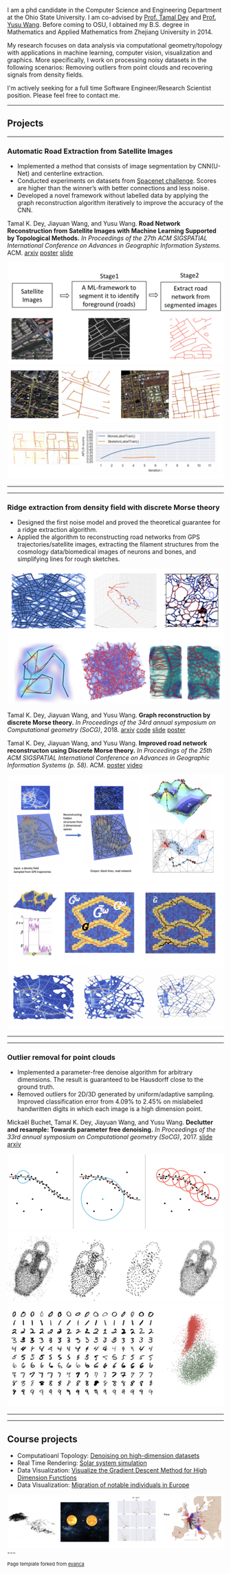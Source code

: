 I am a phd candidate in the Computer Science and Engineering Department at the Ohio State University. I am co-advised by [Prof. Tamal Dey](http://web.cse.ohio-state.edu/~dey.8/) and [Prof. Yusu Wang](http://web.cse.ohio-state.edu/~wang.1016/).  Before coming to OSU, I obtained my B.S. degree in Mathematics and Applied Mathematics from Zhejiang University in 2014. 

My research focuses on data analysis via computational geometry/topology with applications in machine learning, computer vision, visualization and graphics. More specifically, I work on processing noisy datasets in the following scenarios: Removing outliers from point clouds and recovering signals from density fields.

I'm actively seeking for a full time Software Engineer/Research Scientist position. Please feel free to contact me.

---

## Projects

---

### Automatic  Road Extraction from Satellite Images

- Implemented a method that consists of image segmentation by CNN(U-Net) and centerline extraction.
-  Conducted experiments on datasets from [Spacenet challenge](https://spacenetchallenge.github.io/Challenges/Challenge-3.html). Scores are higher than the winner’s with better connections and less noise.
- Developed a novel framework without labelled data by applying the graph reconstruction algorithm iteratively to improve the accuracy of the CNN.

Tamal K. Dey, Jiayuan Wang, and Yusu Wang. <strong>Road Network Reconstruction from Satellite Images with Machine Learning Supported by Topological Methods.</strong> <em>In Proceedings of the 27th ACM SIGSPATIAL International Conference on Advances in Geographic Information Systems.</em> ACM. 
[arxiv](https://arxiv.org/abs/1909.06728)
[poster](pdf/satellite-extarction-poster.pdf)
[slide](pdf/roadExtractionTDA_JiayuanWang.pdf)

<img src="images/satellite-pipeline.png?raw=true">
<img src="images/semi.png?raw=true">
<img src="images/fully.png?raw=true">

---

---
### Ridge extraction from density field with discrete Morse theory

- Designed the first noise model and proved the theoretical guarantee for a ridge extraction algorithm.
- Applied the algorithm to reconstructing road networks from GPS trajectories/satellite images, extracting the filament structures from the cosmology data/biomedical images of neurons and bones, and simplifying lines for rough sketches.

<img src="images/dm-app1.png?raw=true">
<img src="images/dm-app2.png?raw=true">

Tamal K. Dey, Jiayuan Wang, and Yusu Wang. <strong>Graph reconstruction by discrete Morse theory.</strong> <em>In Proceedings of the 34rd annual symposium on Computational geometry (SoCG)</em>, 2018.
[arxiv](https://arxiv.org/abs/1803.05093)
[code](https://github.com/wangjiayuan007/graph_recon_DM)
[slide](/pdf/graph_reconstruction_slide.pdf)
[poster](/pdf/dm.pdf)

Tamal K. Dey, Jiayuan Wang, and Yusu Wang. <strong>Improved road network reconstructon using Discrete Morse theory.</strong> <em>In Proceedings of the 25th ACM SIGSPATIAL International Conference on Advances in Geographic Information Systems (p. 58).</em> ACM.
[poster](pdf/poster_final_Morse.pdf)
[video](https://drive.google.com/file/d/1dPGni7lD0BSUNVayi3wiQNVmucQRPIsh/view?usp=sharing)

<img src="images/dm-basics.png?raw=true">
<img src="images/dm-theory.png?raw=true">
<img src="images/dm-advan.png?raw=true">

---
---
### Outlier removal for point clouds

- Implemented a parameter-free denoise algorithm for arbitrary dimensions. The result is guaranteed to be Hausdorff close to the ground truth.
- Removed outliers for 2D/3D generated by uniform/adaptive sampling. Improved classification error from 4.09% to 2.45% on mislabeled handwritten digits in which each image is a high dimension point. 

Mickaël Buchet, Tamal K. Dey, Jiayuan Wang, and Yusu Wang. <strong>Declutter and resample: Towards parameter free denoising.</strong> <em>In Proceedings of the 33rd annual symposium on Computational geometry (SoCG)</em>, 2017.
[slide](/pdf/pafree.pdf)
[arxiv](https://arxiv.org/abs/1511.05479)

<img src="images/pafree-algo.png?raw=true">
<img src="images/pafree.png?raw=true">
<img src="images/pafree-high-dimen.png?raw=true">

---
---

## Course projects
- Computatioanl Topology: [Denoising on high-dimension datasets](pdf/ct-project.pdf)
- Real Time Rendering: [Solar system simulation](https://wangjiayuan007.github.io/solar-system/)
- Data Visualization: [Visualize the Gradient Descent Method for High Dimension Functions]( https://wangjiayuan007.github.io/vis-final/)
- Data Visualization: [Migration of notable individuals in Europe](https://wangjiayuan007.github.io/vis-mid/)

<img src="images/course.png?raw=true"/>
---
<p style="font-size:11px">Page template forked from <a href="https://github.com/evanca/quick-portfolio">evanca</a></p>
<!-- Remove above link if you don't want to attibute -->
